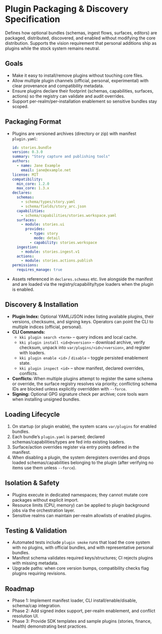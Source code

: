 # Plugin Packaging & Discovery Specification

Defines how optional bundles (schemas, ingest flows, surfaces, editors) are
packaged, distributed, discovered, and enabled without modifying the core
distribution. Supports the vision requirement that personal additions ship as
plugins while the stock system remains neutral.

## Goals
- Make it easy to install/remove plugins without touching core files.
- Allow multiple plugin channels (official, personal, experimental) with clear
  provenance and compatibility metadata.
- Ensure plugins declare their footprint (schemas, capabilities, surfaces,
  actions) so the registry can validate and audit overrides.
- Support per-realm/per-installation enablement so sensitive bundles stay
  scoped.

## Packaging Format
- Plugins are versioned archives (directory or zip) with manifest
  `plugin.yaml`:
  ```yaml
  id: stories.bundle
  version: 0.3.0
  summary: "Story capture and publishing tools"
  authors:
    - name: Jane Example
      email: jane@example.net
  license: MIT
  compatibility:
    min_core: 1.2.0
    max_core: 1.3.x
  declares:
    schemas:
      - schema/types/story.yaml
      - schema/fields/story_arc.json
    capabilities:
      - schema/capabilities/stories.workspace.yaml
    surfaces:
      - module: stories.ui
        provides:
          - type: story
            mode: detail
          - capability: stories.workspace
    ingestion:
      - module: stories.ingest.v1
    actions:
      - module: stories.actions.publish
  permissions:
    requires_manage: true
  ```
- Assets referenced in `declares.schemas` etc. live alongside the manifest and
  are loaded via the registry/capability/type loaders when the plugin is
  enabled.

## Discovery & Installation
- **Plugin Index:** Optional YAML/JSON index listing available plugins, their
  versions, checksums, and signing keys. Operators can point the CLI to multiple
  indices (official, personal).
- **CLI Commands:**
  - `kki plugin search <term>` – query indices and local cache.
  - `kki plugin install <id>@<version>` – download archive, verify checksum,
    unpack into `var/plugins/<id>/<version>`, and register with loaders.
  - `kki plugin enable <id>` / `disable` – toggle persisted enablement state.
  - `kki plugin inspect <id>` – show manifest, declared overrides, conflicts.
- **Conflicts:** When multiple plugins attempt to register the same schema or
  override, the surface registry resolves via priority; conflicting schema IDs
  are blocked unless explicitly overridden with `--force`.
- **Signing:** Optional GPG signature check per archive; core tools warn when
  installing unsigned bundles.

## Loading Lifecycle
1. On startup (or plugin enable), the system scans `var/plugins` for enabled
   bundles.
2. Each bundle’s `plugin.yaml` is parsed; declared schemas/capabilities/types
   are fed into existing loaders.
3. Surface/action overrides register via entry points defined in the manifest.
4. When disabling a plugin, the system deregisters overrides and drops loaded
   schemas/capabilities belonging to the plugin (after verifying no items use
   them unless `--force`).

## Isolation & Safety
- Plugins execute in dedicated namespaces; they cannot mutate core packages
  without explicit import.
- Resource limits (CPU, memory) can be applied to plugin background jobs via
  the orchestration layer.
- Sensitive realms can maintain per-realm allowlists of enabled plugins.

## Testing & Validation
- Automated tests include `plugin smoke` runs that load the core system with no
  plugins, with official bundles, and with representative personal bundles.
- Manifest schema validates required keys/structures; CI rejects plugins with
  missing metadata.
- Upgrade paths: when core version bumps, compatibility checks flag plugins
  requiring revisions.

## Roadmap
- Phase 1: Implement manifest loader, CLI install/enable/disable, schema/cap
  integration.
- Phase 2: Add signed index support, per-realm enablement, and conflict
  resolution UI.
- Phase 3: Provide SDK templates and sample plugins (stories, finance, health)
  demonstrating best practices.

